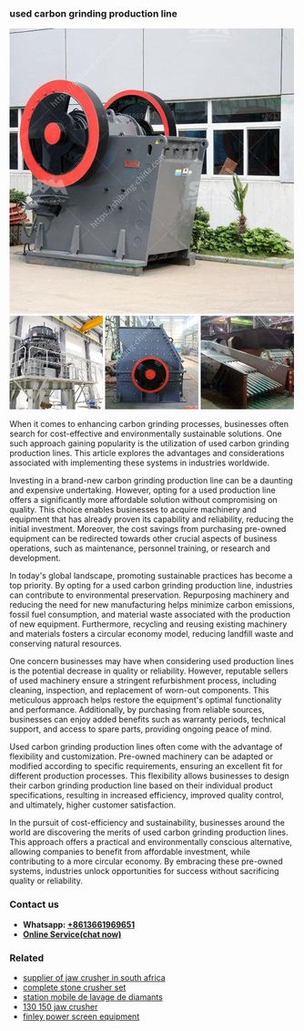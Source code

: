 <h3>used carbon grinding production line</h3><img src='1708497135.jpg' alt=''><p>When it comes to enhancing carbon grinding processes, businesses often search for cost-effective and environmentally sustainable solutions. One such approach gaining popularity is the utilization of used carbon grinding production lines. This article explores the advantages and considerations associated with implementing these systems in industries worldwide.</p><p>Investing in a brand-new carbon grinding production line can be a daunting and expensive undertaking. However, opting for a used production line offers a significantly more affordable solution without compromising on quality. This choice enables businesses to acquire machinery and equipment that has already proven its capability and reliability, reducing the initial investment. Moreover, the cost savings from purchasing pre-owned equipment can be redirected towards other crucial aspects of business operations, such as maintenance, personnel training, or research and development.</p><p>In today's global landscape, promoting sustainable practices has become a top priority. By opting for a used carbon grinding production line, industries can contribute to environmental preservation. Repurposing machinery and reducing the need for new manufacturing helps minimize carbon emissions, fossil fuel consumption, and material waste associated with the production of new equipment. Furthermore, recycling and reusing existing machinery and materials fosters a circular economy model, reducing landfill waste and conserving natural resources.</p><p>One concern businesses may have when considering used production lines is the potential decrease in quality or reliability. However, reputable sellers of used machinery ensure a stringent refurbishment process, including cleaning, inspection, and replacement of worn-out components. This meticulous approach helps restore the equipment's optimal functionality and performance. Additionally, by purchasing from reliable sources, businesses can enjoy added benefits such as warranty periods, technical support, and access to spare parts, providing ongoing peace of mind.</p><p>Used carbon grinding production lines often come with the advantage of flexibility and customization. Pre-owned machinery can be adapted or modified according to specific requirements, ensuring an excellent fit for different production processes. This flexibility allows businesses to design their carbon grinding production line based on their individual product specifications, resulting in increased efficiency, improved quality control, and ultimately, higher customer satisfaction.</p><p>In the pursuit of cost-efficiency and sustainability, businesses around the world are discovering the merits of used carbon grinding production lines. This approach offers a practical and environmentally conscious alternative, allowing companies to benefit from affordable investment, while contributing to a more circular economy. By embracing these pre-owned systems, industries unlock opportunities for success without sacrificing quality or reliability.</p><h3>Contact us</h3><ul><li><strong>Whatsapp:&nbsp;<a href="https://wa.me/8613661969651">+8613661969651</a></strong></li><li><a href="https://swt.shibang-china.com/?git&amp;zhl&amp;used carbon grinding production line"><strong>Online Service(chat now)</strong></a></li></ul><h3>Related</h3><ul><li><a href='supplier of jaw crusher in south africa.md'>supplier of jaw crusher in south africa</a></li><li><a href='complete stone crusher set.md'>complete stone crusher set</a></li><li><a href='station mobile de lavage de diamants.md'>station mobile de lavage de diamants</a></li><li><a href='130 150 jaw crusher.md'>130 150 jaw crusher</a></li><li><a href='finley power screen equipment.md'>finley power screen equipment</a></li></ul>